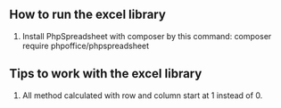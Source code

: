 ## How to run the excel library

1. Install PhpSpreadsheet with composer by this command:
   composer require phpoffice/phpspreadsheet

## Tips to work with the excel library

1. All method calculated with row and column start at 1 instead of 0.
